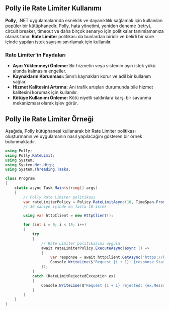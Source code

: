 ﻿## Polly ile Rate Limiter Kullanımı

**Polly**, .NET uygulamalarında esneklik ve dayanıklılık sağlamak için kullanılan popüler bir kütüphanedir. Polly, hata yönetimi, yeniden deneme (retry), circuit breaker, timeout ve daha birçok senaryo için politikalar tanımlamanıza olanak tanır. **Rate Limiter** politikası da bunlardan biridir ve belirli bir süre içinde yapılan istek sayısını sınırlamak için kullanılır.

### Rate Limiter'in Faydaları
- **Aşırı Yüklenmeyi Önleme:** Bir hizmetin veya sistemin aşırı istek yükü altında kalmasını engeller.
- **Kaynakların Korunması:** Sınırlı kaynakları korur ve adil bir kullanım sağlar.
- **Hizmet Kalitesini Artırma:** Ani trafik artışları durumunda bile hizmet kalitesini korumak için kullanılır.
- **Kötüye Kullanımı Önleme:** Kötü niyetli saldırılara karşı bir savunma mekanizması olarak işlev görür.

## Polly ile Rate Limiter Örneği

Aşağıda, Polly kütüphanesi kullanarak bir Rate Limiter politikası oluşturmanın ve uygulamanın nasıl yapılacağını gösteren bir örnek bulunmaktadır.

```csharp
using Polly;
using Polly.RateLimit;
using System;
using System.Net.Http;
using System.Threading.Tasks;

class Program
{
    static async Task Main(string[] args)
    {
        // Polly Rate Limiter politikası
        var rateLimiterPolicy = Policy.RateLimitAsync(10, TimeSpan.FromSeconds(30)); 
        // 30 saniye içinde en fazla 10 istek

        using var httpClient = new HttpClient();

        for (int i = 0; i < 15; i++)
        {
            try
            {
                // Rate Limiter politikasını uygula
                await rateLimiterPolicy.ExecuteAsync(async () =>
                {
                    var response = await httpClient.GetAsync("https://httpbin.org/get");
                    Console.WriteLine($"Request {i + 1}: {response.StatusCode}");
                });
            }
            catch (RateLimitRejectedException ex)
            {
                Console.WriteLine($"Request {i + 1} rejected: {ex.Message}");
            }
        }
    }
}
